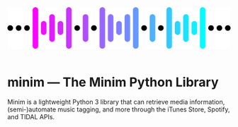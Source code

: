 <picture>
  <source media="(prefers-color-scheme: dark)" srcset="https://raw.githubusercontent.com/bbye98/minim/main/assets/logo_dark.svg">
  <source media="(prefers-color-scheme: light)" srcset="https://raw.githubusercontent.com/bbye98/minim/main/assets/logo_light.svg">
  <img alt="minim logo" src="https://raw.githubusercontent.com/bbye98/minim/main/assets/logo_light.svg">
</picture>
<br></br>

# minim — The Minim Python Library

Minim is a lightweight Python 3 library that can retrieve media information,
(semi-)automate music tagging, and more through the iTunes Store, Spotify, and
TIDAL APIs.